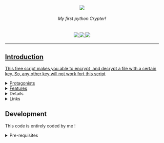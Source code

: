 <h1 align="center">
    <img src="https://image.noelshack.com/fichiers/2023/47/3/1700688529-application.png">
    </a>
</h1>

<p align="center">
  <i align="center">My first python Crypter!</i>
</p>
<h4 align="center">
  <br>
  <a href="https://discord.gg/XGS5ajTXbJ">
    <img src="https://img.shields.io/badge/Discord-%235865F2.svg?style=for-the-badge&logo=discord&logoColor=white">
  </a>
  <a href="https://www.youtube.com/@KamiHate.">
    <img src="https://img.shields.io/badge/YouTube-%23FF0000.svg?style=for-the-badge&logo=YouTube&logoColor=white">
    </a>
  <a href=https://www.tiktok.com/@i.am.kamihate>
    <img src="https://img.shields.io/badge/TikTok-%23000000.svg?style=for-the-badge&logo=TikTok&logoColor=white"
  </a>
</h4>
<hr>


## Introduction

This free script makes you able to encrypt, and decrypt a file with a certain key.
So, any other key will not work fort this script

<details>
<summary>
Protagonists
</summary> <br />
  
### Twitch Game
   Name of several discord servers dedicated to raids. They follow one another over time.

### Damben
   Founder of the first Twitch Game in February 2016. At the time, Twitch Booster didn't yet exist, and forumers were raiding on Tinychat and making extensive use of the screamer cactus created in 2012.

### Sirop
   Founder of the second Twitch Game discord in July 2016. The Damben server flops and empties of members who go to the second server.

### Jewstice
   Participates in the founding of the new Twitch Game. He becomes one of the main protagonists of the period, laying the foundations for the Twitch Booster virus, which he codes clumsily and rudimentarily. He led numerous raids and started the War of Discords in March 2017.

### Sneus
   Founder of Risiraid in March 2017, a new raid server. He greatly improves the virus with Gin and makes it presentable which increases the power of raids tenfold. He created a new SneusRaid server following a disagreement with Gin shortly after an IRL with him and Pike.

### Gin / Sejo
   Risiraid Admin

### Pike
   Risiraid admin

### Fripinside
   Leaves Risiraid and creates his own server ExoodArmy more open to newfags in order to spread the word about the virus. Particularly young and immature.
</details>

<details>
<summary>
Features
</summary> <br />
    
> 1. Spam disk open and close
    
> 2. Disable task Manager
    
> 3. Spam enter
    
> 4. Hide taskbar
    
> 5. melter.exe (not a virus, just do alt+f4 and your screen will *unmelt*)
    
> 6. Spam errors
    
> 7. Voice Message
    
> 8. Has a GUI (it does nothing, it's just to mislead the person) : 
    <img src=https://i.imgur.com/mmwfCwY.png>

> 9. Spam the leds on the keyboards (The caps lock, the scroll lock and the nums lock.)
	
> 10. Change wallpaper (you can change it, just take another photo and name it risi.bmp)

> 11. Delete C: , D: , E: , etc...
	
> 12. Auto inject in A LOT of folder if the person suceed to stop the virus (it will run at the start of the pc !)

> 13. Steal the passwords, the information and a lot more ! (really soon)

> **Note**
> : I am adding more don't worry !
	
> I will add something like stealers and stuff like that ! Maybe some other virus, like NoEscape.exe, but maybe i shouldn't..
    
</details>
   

<details>
<summary>
  Tutorials
</summary> <br />
    
[Stealer tuto](https://www.veed.io/view/dfd1922c-d4f0-4901-bae2-a26a7447a2fb?sharingWidget=true&panel=share)

All links are [here](https://github.com/KamiHateOmg/TwitchBooster#stealers-and-other)
	
> **Note**
> : Still in development here !
    
</details>

	
<details>
<summary>
   Links
</summary> <br />

* [Python (take the 3.10 it's better)](https://www.python.org/downloads/windows/)
* [Crypter tuto](https://www.youtube.com/watch?v=Ldb8gbY7BQE)

	
	</details>
	




	
## Development

This code is entirely coded by me !

<details>
<summary>
Pre-requisites
</summary> <br />
  Make sure that you have the following pre-requisites installed:

###

- [Python 3.9 or above](https://www.python.org/downloads) OR Windows OS



	
	
### License

[![Licence](https://img.shields.io/github/license/Ileriayo/markdown-badges?style=for-the-badge)](./LICENSE)

### Contact

You can reach me on [Discord notkamihate](https://discord.gg/XGS5ajTXbJ)


#### Thank y'all, and don't forget, made by Kami ! ツ


### Disclaimer
    I am clearly not responsible of ANY actions you do with my codes or other. This virus is created for educational purposes only.
